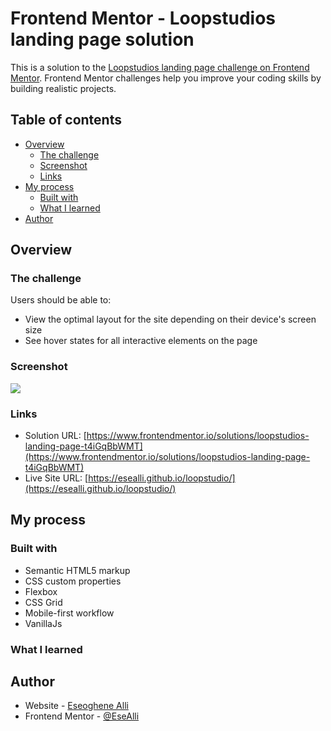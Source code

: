 # Frontend Mentor - Loopstudios landing page solution

This is a solution to the [Loopstudios landing page challenge on Frontend Mentor](https://www.frontendmentor.io/challenges/loopstudios-landing-page-N88J5Onjw). Frontend Mentor challenges help you improve your coding skills by building realistic projects.

## Table of contents

- [Overview](#overview)
  - [The challenge](#the-challenge)
  - [Screenshot](#screenshot)
  - [Links](#links)
- [My process](#my-process)
  - [Built with](#built-with)
  - [What I learned](#what-i-learned)
- [Author](#author)

## Overview

### The challenge

Users should be able to:

- View the optimal layout for the site depending on their device's screen size
- See hover states for all interactive elements on the page

### Screenshot

![](./screenshot.png)

### Links

- Solution URL: [https://www.frontendmentor.io/solutions/loopstudios-landing-page-t4iGqBbWMT](https://www.frontendmentor.io/solutions/loopstudios-landing-page-t4iGqBbWMT)
- Live Site URL: [https://esealli.github.io/loopstudio/](https://esealli.github.io/loopstudio/)

## My process

### Built with

- Semantic HTML5 markup
- CSS custom properties
- Flexbox
- CSS Grid
- Mobile-first workflow
- VanillaJs

### What I learned

## Author

- Website - [Eseoghene Alli](https://esealli.github.io/)
- Frontend Mentor - [@EseAlli](https://www.frontendmentor.io/profile/EseAlli)

